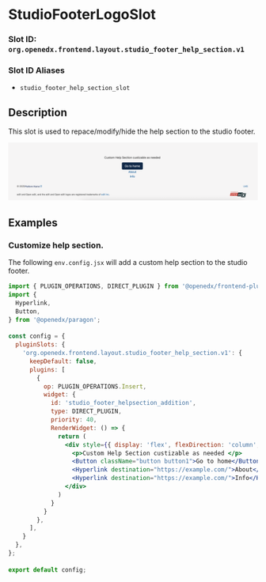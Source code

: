 # StudioFooterLogoSlot

### Slot ID: `org.openedx.frontend.layout.studio_footer_help_section.v1`

### Slot ID Aliases
* `studio_footer_help_section_slot`

## Description

This slot is used to repace/modify/hide the help section to the studio footer.

![Screenshot of modified help section](./images/custom_help_section.png)

## Examples

### Customize help section.

The following `env.config.jsx` will add a custom help section to the studio footer.

```jsx
import { PLUGIN_OPERATIONS, DIRECT_PLUGIN } from '@openedx/frontend-plugin-framework';
import {
  Hyperlink,
  Button,
} from '@openedx/paragon';

const config = {
  pluginSlots: {
    'org.openedx.frontend.layout.studio_footer_help_section.v1': {
      keepDefault: false,
      plugins: [
        {
          op: PLUGIN_OPERATIONS.Insert,
          widget: {
            id: 'studio_footer_helpsection_addition',
            type: DIRECT_PLUGIN,
            priority: 40,
            RenderWidget: () => {
              return (
                <div style={{ display: 'flex', flexDirection: 'column', justifyContent: 'center', alignItems: 'center', padding: '20px 5px' }}> 
                  <p>Custom Help Section custizable as needed </p>
                  <Button className="button button1">Go to home</Button>
                  <Hyperlink destination="https://example.com/">About</Hyperlink>
                  <Hyperlink destination="https://example.com/">Info</Hyperlink>
                </div>
              )
            }
          }
        },
      ],
    }
  },
};

export default config;
```
